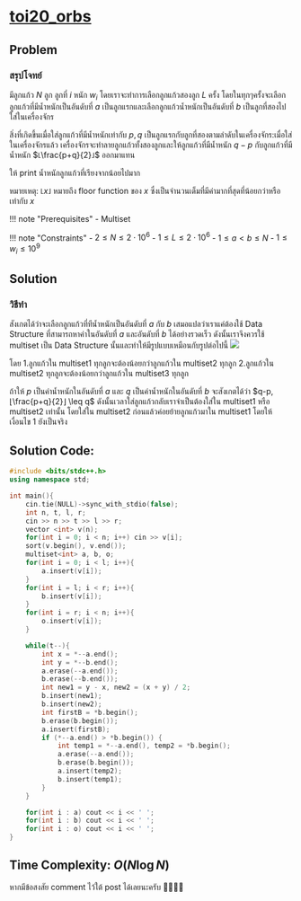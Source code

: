 # [toi20_orbs](https://programming.in.th/tasks/toi20_orbs/)

## Problem
### สรุปโจทย์
มีลูกแก้ว $N$ ลูก ลูกที่ $i$ หนัก $w_i$ โดยเราจะทำการเลือกลูกแก้วสองลูก $L$ ครั้ง โดยในทุกๆครั้งจะเลือกลูกแก้วที่มีน้ำหนักเป็นอันดับที่ $a$ เป็นลูกแรกและเลือกลูกแก้วน้ำหนักเป็นอันดับที่ $b$ เป็นลูกที่สองไปใส่ในเครื่องจักร

สิ่งที่เกิดขึ้นเมื่อใส่ลูกแก้วที่มีน้ำหนักเท่ากับ $p,q$ เป็นลูกแรกกับลูกที่สองตามลำดับในเครื่องจักร:เมื่อใส่ในเครื่องจักรแล้ว เครื่องจักรจะทำลายลูกแก้วทั้งสองลูกและให้ลูกแก้วที่มีน้ำหนัก $q-p$ กับลูกแก้วที่มีน้ำหนัก $⌊\frac{p+q}{2}⌋$ ออกมาแทน

ให้ print น้ำหนักลูกแก้วที่เรียงจากน้อยไปมาก

หมายเหตุ: $⌊x⌋$ หมายถึง floor function ของ $x$ ซึ่งเป็นจำนวนเต็มที่มีค่ามากที่สุดที่น้อยกว่าหรือเท่ากับ $x$

!!! note "Prerequisites"
    - Multiset

!!! note "Constraints"
    - $2 \leq N \leq 2\cdot 10^6$
    - $1 \leq L \leq 2\cdot 10^6$
    - $1\leq a < b \leq N$
    - $1 \leq w_i \leq 10^9$

## Solution
### วิธีทำ

สังเกตได้ว่าจะเลือกลูกแก้วที่ทีน้ำหนักเป็นอันดับที่ $a$ กับ $b$ เสมอแปลว่าเราแค่ต้องใช้ Data Structure ที่สามารถหาค่าในอันดับที่ $a$ และอันดับที่ $b$ ได้อย่างรวดเร็ว ดังนั้นเราจึงควรใช้ multiset เป็น Data Structure นั้นและทำให้มีรูปแบบเหมือนกับรูปต่อไปนี้
![](https://i.ibb.co/HDXZDQHR/image.png)

โดย
1.ลูกแก้วใน multiset1 ทุกลูกจะต้องน้อยกว่าลูกแก้วใน multiset2 ทุกลูก
2.ลูกแก้วใน multiset2 ทุกลูกจะต้องน้อยกว่าลูกแก้วใน multiset3 ทุกลูก

ถ้าให้ $p$ เป็นค่าน้ำหนักในอันดับที่ $a$ และ $q$ เป็นค่าน้ำหนักในอันดับที่ $b$ 
จะสังเกตได้ว่า $q-p,⌊\frac{p+q}{2}⌋ \leq q$ ดังนั้นเวลาใส่ลูกแก้วกลับเราจำเป็นต้องใส่ใน multiset1 หรือ multiset2 เท่านั้น โดยใส่ใน multiset2 ก่อนแล้วค่อยย้ายลูกแก้วมาใน multiset1 โดยให้เงื่อนไข 1 ยังเป็นจริง

## Solution Code:

```cpp title="toi20_orbs.cpp"
#include <bits/stdc++.h>
using namespace std;

int main(){
    cin.tie(NULL)->sync_with_stdio(false);
    int n, t, l, r;
    cin >> n >> t >> l >> r;
    vector <int> v(n);
    for(int i = 0; i < n; i++) cin >> v[i];
    sort(v.begin(), v.end());
    multiset<int> a, b, o;
    for(int i = 0; i < l; i++){
        a.insert(v[i]);
    }
    for(int i = l; i < r; i++){
        b.insert(v[i]);
    }
    for(int i = r; i < n; i++){
        o.insert(v[i]);
    }

    while(t--){
        int x = *--a.end();
        int y = *--b.end();
        a.erase(--a.end());
        b.erase(--b.end());
        int new1 = y - x, new2 = (x + y) / 2;
        b.insert(new1);
        b.insert(new2);
        int firstB = *b.begin();
        b.erase(b.begin());
        a.insert(firstB);
        if (*--a.end() > *b.begin()) {
            int temp1 = *--a.end(), temp2 = *b.begin();
            a.erase(--a.end());
            b.erase(b.begin());
            a.insert(temp2);
            b.insert(temp1);
        }
    }

    for(int i : a) cout << i << ' ';
    for(int i : b) cout << i << ' ';
    for(int i : o) cout << i << ' ';
}
```

## Time Complexity: $O(N\log N)$

หากมีข้อสงสัย comment ไว้ใต้ post ได้เลยนะครับ 🙇‍♂️🙇‍♂️  